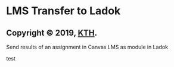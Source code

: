 # LMS Transfer to Ladok

## Copyright © 2019, [KTH](https://github.com/kth).

Send results of an assignment in Canvas LMS as module in Ladok

test
